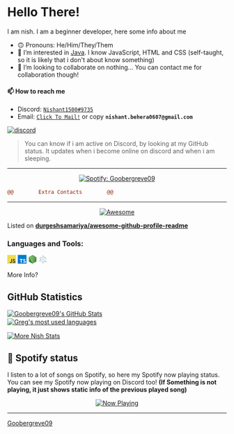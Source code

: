 # Hello There!

I am nish. I am a beginner developer, here some info about me
- 🙃 Pronouns: He/Him/They/Them
- 👀 I’m interested in [Java](https://www.oracle.com/in/java/). I know JavaScript, HTML and CSS (self-taught, so it is likely that i don't about know something)
- 💞️ I’m looking to collaborate on nothing... You can contact me for collaboration though!
#### 📫 How to reach me
- Discord: [`Nishant1500#9735`](https://discord.com/users/908563963392958464)
- Email: [`Click To Mail!`](mailto:nishant.behera0607@gmail.com) or copy **`nishant.behera0607@gmail.com`**

[![discord](https://discordapp.com/api/guilds/787578856122351626/embed.png?style=banner2)](https://discord.gg/xckZRGyDrM)
 
> You can know if i am active on Discord, by looking at my GitHub status. It updates when i become online on discord and when i am sleeping.

---
<p align="center">
<a href="https://open.spotify.com/user/212hyismd6xfmyqsl6sx4h6fq&utm_source=copy-link&dl_branch=1">
<img alt="Spotify: Goobergreve09" width="26px" height="26px" src="https://raw.githubusercontent.com/Goobergreve09/Goobergreve09/main/assets/Spotify.svg"/>
</a>
</p>

```diff
@@        Extra Contacts        @@
```

</p>

---
<p align="center">
<a href="https://github.com/Goobergreve09">
<img alt="Awesome" src="https://cdn.rawgit.com/sindresorhus/awesome/d7305f38d29fed78fa85652e3a63e154dd8e8829/media/badge.svg"/>
</a>
</p>

Listed on [**durgeshsamariya/awesome-github-profile-readme**](https://github.com/durgeshsamariya/awesome-github-profile-readme-templates)

<h3 align="left">Languages and Tools:</h3>

<!--
<p align="left"> <a href="https://www.gnu.org/software/bash/" target="_blank"> <img src="https://www.vectorlogo.zone/logos/gnu_bash/gnu_bash-icon.svg" alt="bash" width="40" height="40"/> </a> <a href="https://www.blender.org/" target="_blank"> <img src="https://download.blender.org/branding/community/blender_community_badge_white.svg" alt="blender" width="40" height="40"/> </a> <a href="https://getbootstrap.com" target="_blank"> <img src="https://raw.githubusercontent.com/devicons/devicon/master/icons/bootstrap/bootstrap-plain-wordmark.svg" alt="bootstrap" width="40" height="40"/> </a> <a href="https://www.w3schools.com/css/" target="_blank"> <img src="https://raw.githubusercontent.com/devicons/devicon/master/icons/css3/css3-original-wordmark.svg" alt="css3" width="40" height="40"/> </a> <a href="https://www.electronjs.org" target="_blank"> <img src="https://raw.githubusercontent.com/devicons/devicon/master/icons/electron/electron-original.svg" alt="electron" width="40" height="40"/> </a> <a href="https://expressjs.com" target="_blank"> <img src="https://raw.githubusercontent.com/devicons/devicon/master/icons/express/express-original-wordmark.svg" alt="express" width="40" height="40"/> </a> <a href="https://firebase.google.com/" target="_blank"> <img src="https://www.vectorlogo.zone/logos/firebase/firebase-icon.svg" alt="firebase" width="40" height="40"/> </a> <a href="https://git-scm.com/" target="_blank"> <img src="https://www.vectorlogo.zone/logos/git-scm/git-scm-icon.svg" alt="git" width="40" height="40"/> </a> <a href="https://heroku.com" target="_blank"> <img src="https://www.vectorlogo.zone/logos/heroku/heroku-icon.svg" alt="heroku" width="40" height="40"/> </a> <a href="https://www.w3.org/html/" target="_blank"> <img src="https://raw.githubusercontent.com/devicons/devicon/master/icons/html5/html5-original-wordmark.svg" alt="html5" width="40" height="40"/> </a> <a href="https://www.java.com" target="_blank"> <img src="https://raw.githubusercontent.com/devicons/devicon/master/icons/java/java-original.svg" alt="java" width="40" height="40"/> </a> <a href="https://developer.mozilla.org/en-US/docs/Web/JavaScript" target="_blank"> <img src="https://raw.githubusercontent.com/devicons/devicon/master/icons/javascript/javascript-original.svg" alt="javascript" width="40" height="40"/> </a> <a href="https://www.linux.org/" target="_blank"> <img src="https://raw.githubusercontent.com/devicons/devicon/master/icons/linux/linux-original.svg" alt="linux" width="40" height="40"/> </a> <a href="https://www.mongodb.com/" target="_blank"> <img src="https://raw.githubusercontent.com/devicons/devicon/master/icons/mongodb/mongodb-original-wordmark.svg" alt="mongodb" width="40" height="40"/> </a> <a href="https://www.mysql.com/" target="_blank"> <img src="https://raw.githubusercontent.com/devicons/devicon/master/icons/mysql/mysql-original-wordmark.svg" alt="mysql" width="40" height="40"/> </a> <a href="https://nodejs.org" target="_blank"> <img src="https://raw.githubusercontent.com/devicons/devicon/master/icons/nodejs/nodejs-original-wordmark.svg" alt="nodejs" width="40" height="40"/> </a><a href="https://www.php.net" target="_blank"> <img src="https://raw.githubusercontent.com/devicons/devicon/master/icons/php/php-original.svg" alt="php" width="40" height="40"/> </a> <a href="https://www.python.org" target="_blank"> <img src="https://raw.githubusercontent.com/devicons/devicon/master/icons/python/python-original.svg" alt="python" width="40" height="40"/> </a> <a href="https://www.typescriptlang.org/" target="_blank"> <img src="https://raw.githubusercontent.com/devicons/devicon/master/icons/typescript/typescript-original.svg" alt="typescript" width="40" height="40"/> </a> <a href="https://code.visualstudio.com/" target="_blank"> <img src="https://upload.wikimedia.org/wikipedia/commons/thumb/9/9a/Visual_Studio_Code_1.35_icon.svg/1024px-Visual_Studio_Code_1.35_icon.svg.png" alt="vsc" width="40" height="40"/> </a> <a href="" target="_blank"> <img src="https://upload.wikimedia.org/wikipedia/commons/thumb/b/b2/Repl.it_logo.svg/1024px-Repl.it_logo.svg.png" alt="vsc" width="40" height="40"/> </a></p>
<br />
-->
<code><img height="20" src="https://raw.githubusercontent.com/github/explore/80688e429a7d4ef2fca1e82350fe8e3517d3494d/topics/javascript/javascript.png"></code>
<code><img height="20" src="https://raw.githubusercontent.com/github/explore/80688e429a7d4ef2fca1e82350fe8e3517d3494d/topics/typescript/typescript.png"></code>
<code><img height="20" src="https://raw.githubusercontent.com/github/explore/80688e429a7d4ef2fca1e82350fe8e3517d3494d/topics/nodejs/nodejs.png"></code>
<code><img height="20" src="https://raw.githubusercontent.com/devicons/devicon/master/icons/electron/electron-original.svg"></code>

More Info?

## GitHub Statistics
[![Goobergreve09's GitHub Stats](https://github-readme-stats.vercel.app/api?username=Goobergreve09&show_icons=true&theme=radical)](https://github.com/Goobergreve09?tab=overview)
<br>
<a href="https://github.com/Goobergreve09?tab=overview">
<img align="center" alt="Greg's most used languages" src="https://github-readme-stats.vercel.app/api/top-langs/?username=Goobergreve09&layout=compact&langs_count=9&theme=radical&exclude_repo=Optifine-Mod-Coder-Pack-1.16.1,Projects"/>
<p><img align="center" src="https://github-readme-streak-stats.herokuapp.com/?user=Goobergreve09&theme=radical" alt="More Nish Stats" /></p>
</a>

## 🎵 Spotify status
I listen to a lot of songs on Spotify, so here my Spotify now playing status. You can see my Spotify now playing on Discord too!
**(If Something is not playing, it just shows static info of the previous played song)**

<p align="center">
<a href="https://readme-new.vercel.app/api/song/?opened">
  <img src="https://readme-new.vercel.app/api/song" width="341" height="571" alt="Now Playing">
</a>
  </p>



------

[Goobergreve09](https://github.com/Goobergreve09)
<br>



